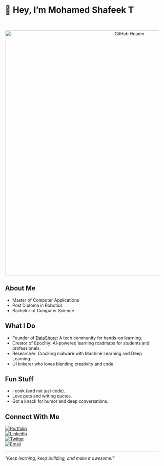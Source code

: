 # 👋 Hey, I’m Mohamed Shafeek T  

<br><p align="center">
  <img src="https://www.spreadshirt.ie/shop/design/programming+code+funny+sticker-D5d664f3ae0c083622dcacdfd?sellable=309AO4zx1vUY95nwQ89q-1459-215#?affiliateId=1257693&ext=html" alt="GitHub Header" width="800" />
</p>

## About Me  
- Master of Computer Applications  
- Post Diploma in Robotics  
- Bachelor of Computer Science  

## What I Do  
- Founder of [DataShore](#): A tech community for hands-on learning.  
- Creator of Epochly: AI-powered learning roadmaps for students and professionals.  
- Researcher: Cracking malware with Machine Learning and Deep Learning.  
- UI tinkerer who loves blending creativity and code.  

## Fun Stuff  
- I cook (and not just code).  
- Love pets and writing quotes.  
- Got a knack for humor and deep conversations.  

## Connect With Me  

[![Portfolio](https://img.shields.io/badge/Portfolio-View%20Now-blue?style=flat-square)](#)  
[![LinkedIn](https://img.shields.io/badge/LinkedIn-Connect%20With%20Me-blue?style=flat-square&logo=linkedin)](#)  
[![Twitter](https://img.shields.io/badge/Twitter-Say%20Hi-blue?style=flat-square&logo=twitter)](#)  
[![Email](https://img.shields.io/badge/Email-Send%20a%20Mail-blue?style=flat-square&logo=gmail)](mailto:your-email@example.com)  

---

*"Keep learning, keep building, and make it awesome!"*
